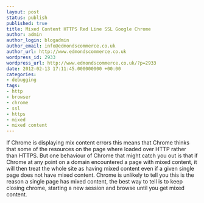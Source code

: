 ```yaml
---
layout: post
status: publish
published: true
title: Mixed Content HTTPS Red Line SSL Google Chrome
author: admin
author_login: blogadmin
author_email: info@edmondscommerce.co.uk
author_url: http://www.edmondscommerce.co.uk
wordpress_id: 2933
wordpress_url: http://www.edmondscommerce.co.uk/?p=2933
date: 2012-02-13 17:11:45.000000000 +00:00
categories:
- debugging
tags:
- http
- browser
- chrome
- ssl
- https
- mixed
- mixed content
---
```

If Chrome is displaying mix content errors this means that Chrome thinks that some of the resources on the page where loaded over HTTP rather than HTTPS. But one behaviour of Chrome that might catch you out is that if Chrome at any point on a domain encountered a page with mixed content, it will then treat the whole site as having mixed content even if a given single page does not have mixed content. Chrome is unlikely to tell you this is the reason a single page has mixed content, the best way to tell is to keep closing chrome, starting a new session and browse until you get mixed content.
